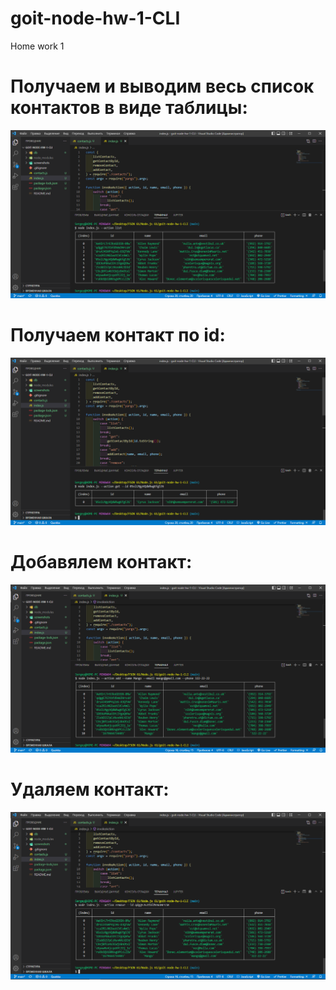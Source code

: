 # goit-node-hw-1-CLI
Home work 1

# Получаем и выводим весь список контактов в виде таблицы:
![list](./screenshots/list.png)

# Получаем контакт по id:
![get](./screenshots/get.png)

# Добавялем контакт:
![add](./screenshots/add.png)

# Удаляем контакт:
![remove](./screenshots/remove.png)